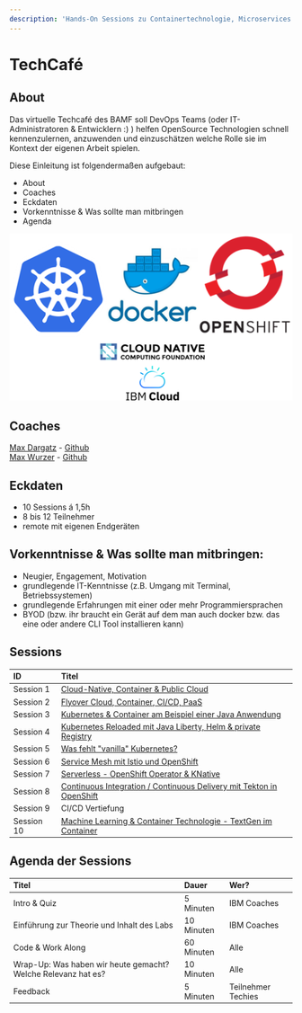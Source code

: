 ```yaml
---
description: 'Hands-On Sessions zu Containertechnologie, Microservices & Kubernetes'
---
```


# TechCafé

## About

Das virtuelle Techcafé des BAMF soll DevOps Teams \(oder IT-Administratoren & Entwicklern :\) \) helfen OpenSource Technologien schnell kennenzulernen, anzuwenden und einzuschätzen welche Rolle sie im Kontext der eigenen Arbeit spielen.

Diese Einleitung ist folgendermaßen aufgebaut:

* About
* Coaches
* Eckdaten
* Vorkenntnisse & Was sollte man mitbringen
* Agenda

![](.gitbook/assets/image%20%2819%29.png)

## Coaches

[Max Dargatz](https://www.linkedin.com/in/max-dargatz-04851239/) - [Github](https://github.com/maxisses)  
[Max Wurzer](https://de.linkedin.com/in/maximilian-wurzer) - [Github](https://github.com/wumaxd)

## **Eckdaten**

* 10 Sessions á 1,5h
* 8 bis 12 Teilnehmer
* remote mit eigenen Endgeräten

## **Vorkenntnisse & Was sollte man mitbringen:**

* Neugier, Engagement, Motivation
* grundlegende IT-Kenntnisse \(z.B. Umgang mit Terminal, Betriebssystemen\)
* grundlegende Erfahrungen mit einer oder mehr Programmiersprachen
* BYOD \(bzw. ihr braucht ein Gerät auf dem man auch docker bzw. das eine oder andere CLI Tool installieren kann\)

## Sessions

| ID | Titel |
| :--- | :--- |
| Session 1 | [Cloud-Native, Container & Public Cloud](sessions/app-entwicklung-auf-der-cloud/) |
| Session 2 | [Flyover Cloud, Container, CI/CD, PaaS](sessions/session-2-folgt/) |
| Session 3 | [Kubernetes & Container am Beispiel einer Java Anwendung](sessions/session-3-kubernetes/) |
| Session 4 | [Kubernetes Reloaded mit Java Liberty, Helm & private Registry](sessions/session-4-kubernetes-reloaded-mit-java-liberty/) |
| Session 5 | [Was fehlt "vanilla" Kubernetes?](sessions/session-5-what-lacks-vanilla-k8s/) |
| Session 6 | [Service Mesh mit Istio und OpenShift](sessions/session-6-service-mesh/) |
| Session 7 | [Serverless - OpenShift Operator & KNative](sessions/session-8-knative-und-serverless/) |
| Session 8 | [Continuous Integration / Continuous Delivery mit Tekton in OpenShift](sessions/session-7/) |
| Session 9 | CI/CD Vertiefung |
| Session 10 | [Machine Learning & Container Technologie - TextGen im Container](off-content/session-10-deep-learning-und-container/) |

## Agenda der Sessions

| Titel | Dauer | Wer? |
| :--- | :--- | :--- |
| Intro & Quiz | 5 Minuten | IBM Coaches |
| Einführung zur Theorie und Inhalt des Labs | 10 Minuten | IBM Coaches |
| Code & Work Along | 60 Minuten | Alle |
| Wrap-Up: Was haben wir heute gemacht? Welche Relevanz hat es? | 10 Minuten | Alle |
| Feedback | 5 Minuten | Teilnehmer Techies |

